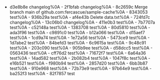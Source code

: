- d3e8b8e changelog%0A - 2f1bfab changelog%0A - 8c2659c Merge branch main of github.com:fercascue/sample-cache%0A - 8343053 test%0A - 936b29a test%0A - af4e43b Delete data.txt%0A - 724fd7c changelog%0A - 13c06b0 changelog%0A - 411e0b3 test%0A - 7b7707a test%0A - c52148a test%0A - 1383708 test%0A - 80d5810 test%0A - ada3f96 test%0A - c9891c0 test%0A - b12a066 test%0A - d15aef7 test%0A - 1cd9a74 test%0A - 1e72a56 test%0A - 5473ce9 test%0A - 1d7abe2 test%0A - 84befd3 test%0A - 6c9615a test%0A - 9c48c91 test%0A - 203c090 test%0A - 905b9ee test%0A - d58dcc5 test%0A - 0563436 test%0A - cff76d2 test%0A - 71672f7 test%0A - 6a64a36 test%0A - 14ad582 test%0A - 2b082b4 test%0A - 1047f8c test%0A - e16b521 test%0A - f980b94 test%0A - 2857d20 test%0A - 6bb3b87 test%0A - 910e968 test%0A - 72b73e9 test%0A - 97b64e9 test%0A - ba252f3 test%0A - 82f7857 test
